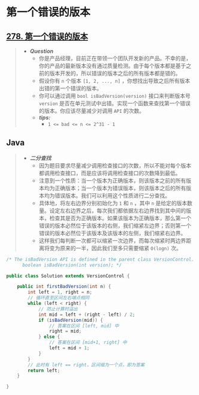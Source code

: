 # 第一个错误的版本

## [278. 第一个错误的版本](https://leetcode.cn/problems/first-bad-version/)

> - ***Question***
>   - 你是产品经理，目前正在带领一个团队开发新的产品。不幸的是，你的产品的最新版本没有通过质量检测。由于每个版本都是基于之前的版本开发的，所以错误的版本之后的所有版本都是错的。
>   - 假设你有 `n` 个版本 `[1, 2, ..., n]` ，你想找出导致之后所有版本出错的第一个错误的版本。
>   - 你可以通过调用 `bool isBadVersion(version)` 接口来判断版本号 `version` 是否在单元测试中出错。实现一个函数来查找第一个错误的版本。你应该尽量减少对调用 `API` 的次数。
>   - ***tips:***
>     - `1 <= bad <= n <= 2^31 - 1`

## Java

> - ***二分查找***
>   - 因为题目要求尽量减少调用检查接口的次数，所以不能对每个版本都调用检查接口，而是应该将调用检查接口的次数降到最低。
>   - 注意到一个性质：当一个版本为正确版本，则该版本之前的所有版本均为正确版本；当一个版本为错误版本，则该版本之后的所有版本均为错误版本。我们可以利用这个性质进行二分查找。
>   - 具体地，将左右边界分别初始化为 `1` 和 `n` ，其中 `n` 是给定的版本数量。设定左右边界之后，每次我们都依据左右边界找到其中间的版本，检查其是否为正确版本。如果该版本为正确版本，那么第一个错误的版本必然位于该版本的右侧，我们缩紧左边界；否则第一个错误的版本必然位于该版本及该版本的左侧，我们缩紧右边界。
>   - 这样我们每判断一次都可以缩紧一次边界，而每次缩紧时两边界距离将变为原来的一半，因此我们至多只需要缩紧 `O(log⁡n)` 次。

```java
/* The isBadVersion API is defined in the parent class VersionControl.
      boolean isBadVersion(int version); */

public class Solution extends VersionControl {

    public int firstBadVersion(int n) {
        int left = 1, right = n;
        // 循环直至区间左右端点相同
        while (left < right) {
            // 防止计算时溢出
            int mid = left + (right - left) / 2;
            if (isBadVersion(mid)) {
                // 答案在区间 [left, mid] 中
                right = mid;
            } else {
                // 答案在区间 [mid+1, right] 中
                left = mid + 1;
            }
        }
        // 此时有 left == right，区间缩为一个点，即为答案
        return left;
    }

}
```
